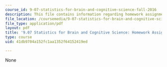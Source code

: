 ```yaml
---
course_id: 9-07-statistics-for-brain-and-cognitive-science-fall-2016
description: This file contains information regarding homework assignment 7.
file_location: /coursemedia/9-07-statistics-for-brain-and-cognitive-science-fall-2016/41db9704a152fc1aa1352f64152419ed_MIT9_07F16_HomworkAsign_7.pdf
file_type: application/pdf
layout: pdf
title: '9.07 Statistics for Brain and Cognitive Science: Homework Assignment 7'
type: course
uid: 41db9704a152fc1aa1352f64152419ed

---
```

None